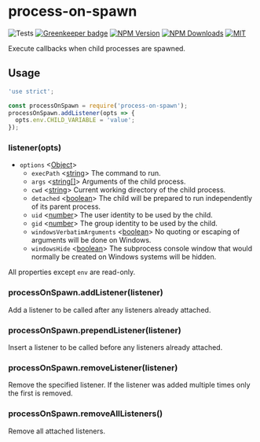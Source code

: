 # process-on-spawn

![Tests][tests-status]
[![Greenkeeper badge][gk-image]](https://greenkeeper.io/)
[![NPM Version][npm-image]][npm-url]
[![NPM Downloads][downloads-image]][downloads-url]
[![MIT][license-image]](LICENSE)

Execute callbacks when child processes are spawned.

## Usage

```js
'use strict';

const processOnSpawn = require('process-on-spawn');
processOnSpawn.addListener(opts => {
  opts.env.CHILD_VARIABLE = 'value';
});
```

### listener(opts)

* `options` \<[Object]\>
  * `execPath` \<[string]\> The command to run.
  * `args` \<[string\[\]][string]\> Arguments of the child process.
  * `cwd` \<[string]\> Current working directory of the child process.
  * `detached` \<[boolean]\> The child will be prepared to run independently of its parent process.
  * `uid` \<[number]\> The user identity to be used by the child.
  * `gid` \<[number]\> The group identity to be used by the child.
  * `windowsVerbatimArguments` \<[boolean]\> No quoting or escaping of arguments will be done on Windows.
  * `windowsHide` \<[boolean]\> The subprocess console window that would normally be created on Windows systems will be hidden.

All properties except `env` are read-only.

### processOnSpawn.addListener(listener)

Add a listener to be called after any listeners already attached.

### processOnSpawn.prependListener(listener)

Insert a listener to be called before any listeners already attached.

### processOnSpawn.removeListener(listener)

Remove the specified listener.  If the listener was added multiple times only
the first is removed.

### processOnSpawn.removeAllListeners()

Remove all attached listeners.

[npm-image]: https://img.shields.io/npm/v/process-on-spawn.svg
[npm-url]: https://npmjs.org/package/process-on-spawn
[tests-status]: https://github.com/cfware/process-on-spawn/workflows/Tests/badge.svg
[gk-image]: https://badges.greenkeeper.io/cfware/process-on-spawn.svg
[downloads-image]: https://img.shields.io/npm/dm/process-on-spawn.svg
[downloads-url]: https://npmjs.org/package/process-on-spawn
[license-image]: https://img.shields.io/npm/l/process-on-spawn.svg
[Object]: https://developer.mozilla.org/en-US/docs/Web/JavaScript/Reference/Global_Objects/Object
[string]: https://developer.mozilla.org/en-US/docs/Web/JavaScript/Data_structures#String_type
[boolean]: https://developer.mozilla.org/en-US/docs/Web/JavaScript/Data_structures#Boolean_type
[number]: https://developer.mozilla.org/en-US/docs/Web/JavaScript/Data_structures#Number_type
